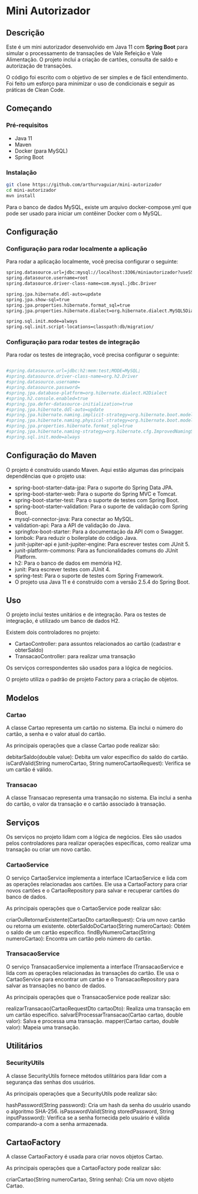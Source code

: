 # Mini Autorizador

## Descrição

Este é um mini autorizador desenvolvido em Java 11 com **Spring Boot** para simular o processamento de transações de Vale Refeição e Vale Alimentação. O projeto inclui a criação de cartões, consulta de saldo e autorização de transações.

O código foi escrito com o objetivo de ser simples e de fácil entendimento. Foi feito um esforço para minimizar o uso de condicionais e seguir as práticas de Clean Code.

## Começando

### Pré-requisitos

- Java 11
- Maven
- Docker (para MySQL)
- Spring Boot

### Instalação

```bash
git clone https://github.com/arthurvaguiar/mini-autorizador
cd mini-autorizador
mvn install
```

Para o banco de dados MySQL, existe um arquivo docker-compose.yml que pode ser usado para iniciar um contêiner Docker com o MySQL.

## Configuração
### Configuração para rodar localmente a aplicação
Para rodar a aplicação localmente, você precisa configurar o seguinte:
```bash
spring.datasource.url=jdbc:mysql://localhost:3306/miniautorizador?useSSL=false&useTimezone=true&serverTimezone=UTC
spring.datasource.username=root
spring.datasource.driver-class-name=com.mysql.jdbc.Driver

spring.jpa.hibernate.ddl-auto=update
spring.jpa.show-sql=true
spring.jpa.properties.hibernate.format_sql=true
spring.jpa.properties.hibernate.dialect=org.hibernate.dialect.MySQL5Dialect

spring.sql.init.mode=always
spring.sql.init.script-locations=classpath:db/migration/
```
### Configuração para rodar testes de integração
Para rodar os testes de integração, você precisa configurar o seguinte:
```bash

#spring.datasource.url=jdbc:h2:mem:test;MODE=MySQL;
#spring.datasource.driver-class-name=org.h2.Driver
#spring.datasource.username=
#spring.datasource.password=
#spring.jpa.database-platform=org.hibernate.dialect.H2Dialect
#spring.h2.console.enabled=true
#spring.jpa.defer-datasource-initialization=true
#spring.jpa.hibernate.ddl-auto=update
#spring.jpa.hibernate.naming.implicit-strategy=org.hibernate.boot.model.naming.ImplicitNamingStrategyLegacyJpaImpl
#spring.jpa.hibernate.naming.physical-strategy=org.hibernate.boot.model.naming.PhysicalNamingStrategyStandardImpl
#spring.jpa.properties.hibernate.format_sql=true
#spring.jpa.hibernate.naming-strategy=org.hibernate.cfg.ImprovedNamingStrategy
#spring.sql.init.mode=always
```

## Configuração do Maven
O projeto é construído usando Maven. Aqui estão algumas das principais dependências que o projeto usa:
<ul>
<li>spring-boot-starter-data-jpa: Para o suporte do Spring Data JPA.</li>
<li>spring-boot-starter-web: Para o suporte do Spring MVC e Tomcat.</li>
<li>spring-boot-starter-test: Para o suporte de testes com Spring Boot.</li>
<li>spring-boot-starter-validation: Para o suporte de validação com Spring Boot.</li>
<li>mysql-connector-java: Para conectar ao MySQL.</li>
<li>validation-api: Para a API de validação do Java.</li>
<li>springfox-boot-starter: Para a documentação da API com o Swagger.</li>
<li>lombok: Para reduzir o boilerplate do código Java.</li>
<li>junit-jupiter-api e junit-jupiter-engine: Para escrever testes com JUnit 5.</li>
<li>junit-platform-commons: Para as funcionalidades comuns do JUnit Platform.</li>
<li>h2: Para o banco de dados em memória H2.</li>
<li>junit: Para escrever testes com JUnit 4.</li>
<li>spring-test: Para o suporte de testes com Spring Framework.</li>
<li>O projeto usa Java 11 e é construído com a versão 2.5.4 do Spring Boot.</li>
</ul>

## Uso

O projeto inclui testes unitários e de integração. Para os testes de integração, é utilizado um banco de dados H2.

Existem dois controladores no projeto:
<ul>
  <li>CartaoController: para assuntos relacionados ao cartão (cadastrar e obterSaldo)</li>
  <li>TransacaoController: para realizar uma transação
</li>
</ul>
Os serviços correspondentes são usados para a lógica de negócios.

O projeto utiliza o padrão de projeto Factory para a criação de objetos.

## Modelos

### Cartao

A classe Cartao representa um cartão no sistema. Ela inclui o número do cartão, a senha e o valor atual do cartão.

As principais operações que a classe Cartao pode realizar são:

debitarSaldo(double value): Debita um valor específico do saldo do cartão.
isCardValid(String numeroCartao, String numeroCartaoRequest): Verifica se um cartão é válido.

### Transacao

A classe Transacao representa uma transação no sistema. Ela inclui a senha do cartão, o valor da transação e o cartão associado à transação.

## Serviços

Os serviços no projeto lidam com a lógica de negócios. Eles são usados pelos controladores para realizar operações específicas, como realizar uma transação ou criar um novo cartão.

### CartaoService

O serviço CartaoService implementa a interface ICartaoService e lida com as operações relacionadas aos cartões. Ele usa a CartaoFactory para criar novos cartões e o CartaoRepository para salvar e recuperar cartões do banco de dados.

As principais operações que o CartaoService pode realizar são:

criarOuRetornarExistente(CartaoDto cartaoRequest): Cria um novo cartão ou retorna um existente.
obterSaldoDoCartao(String numeroCartao): Obtém o saldo de um cartão específico.
findByNumeroCartao(String numeroCartao): Encontra um cartão pelo número do cartão.

### TransacaoService

O serviço TransacaoService implementa a interface ITransacaoService e lida com as operações relacionadas às transações do cartão. Ele usa o CartaoService para encontrar um cartão e o TransacaoRepository para salvar as transações no banco de dados.

As principais operações que o TransacaoService pode realizar são:

realizarTransacao(CartaoRequestDto cartaoDto): Realiza uma transação em um cartão específico.
salvarEProcessarTransacao(Cartao cartao, double valor): Salva e processa uma transação.
mapper(Cartao cartao, double valor): Mapeia uma transação.

## Utilitários

### SecurityUtils

A classe SecurityUtils fornece métodos utilitários para lidar com a segurança das senhas dos usuários.

As principais operações que a SecurityUtils pode realizar são:

hashPassword(String password): Cria um hash da senha do usuário usando o algoritmo SHA-256.
isPasswordValid(String storedPassword, String inputPassword): Verifica se a senha fornecida pelo usuário é válida comparando-a com a senha armazenada.

## CartaoFactory

A classe CartaoFactory é usada para criar novos objetos Cartao.

As principais operações que a CartaoFactory pode realizar são:

criarCartao(String numeroCartao, String senha): Cria um novo objeto Cartao.

